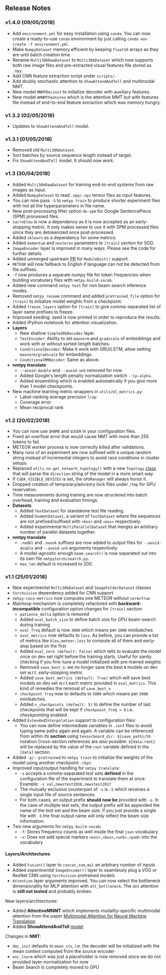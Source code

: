 ## Release Notes

### v1.4.0 (09/05/2018)
  - Add `environment.yml` for easy installation using `conda`. You can now
  create a ready-to-use `conda` environment by just calling `conda env create -f environment.yml`.
  - Make `NumpyDataset` memory efficient by keeping `float16` arrays as they are
  until batch creation time.
  - Rename `Multi30kRawDataset` to `Multi30kDataset` which now supports both
  raw image files and pre-extracted visual features file stored as `.npy`.
  - Add CNN feature extraction script under `scripts/`.
  - Add doubly stochastic attention to `ShowAttendAndTell` and multimodal NMT.
  - New model `MNMTDecinit` to initialize decoder with auxiliary features.
  - New model `AMNMTFeatures` which is the attentive MMT but with features file
  instead of end-to-end feature extraction which was memory hungry.

### v1.3.2 (02/05/2018)

  - Updates to `ShowAttendAndTell` model.

### v1.3.1 (01/05/2018)

  - Removed old `Multi30kDataset`.
  - Sort batches by source sequence length instead of target.
  - Fix `ShowAttendAndTell` model. It should now work.

### v1.3 (30/04/2018)

 - Added `Multi30kRawDataset` for training end-to-end systems from raw images as input.
 - Added `NumpyDataset` to read `.npy/.npz` tensor files as input features.
 - You can now pass `-S` to `nmtpy train` to produce shorter experiment files with not all the hyperparameters in file name.
 - New post-processing filter option `de-spm` for Google SentencePiece (SPM) processed files.
 - `sacrebleu` is now a dependency as it is now accepted as an early-stopping metric.
 It only makes sense to use it with SPM processed files since they are detokenized
 once post-processed.
 - Added `sklearn` as a dependency for some metrics.
 - Added `momentum` and `nesterov` parameters to `[train]` section for SGD.
 - `ImageEncoder` layer is improved in many ways. Please see the code for further details.
 - Added unmerged upstream [PR](https://github.com/pytorch/pytorch/pull/5297/files) for `ModuleDict()` support.
 - `METEOR` will now fallback to English if language can not be detected from file suffixes.
 - `-f` now produces a separate numpy file for token frequencies when building vocabulary files with `nmtpy-build-vocab`.
 - Added new command `nmtpy test` for non beam-search inference modes.
 - Removed `nmtpy resume` command and added `pretrained_file` option for `[train]` to initialize model weights from a checkpoint.
 - Added `freeze_layers` option for `[train]` to give comma-separated list of layer name prefixes to freeze.
 - Improved seeding: seed is now printed in order to reproduce the results.
 - Added IPython notebook for attention visualization.
 - **Layers**
   - New shallow `SimpleGRUDecoder` layer.
   - `TextEncoder`: Ability to set `maxnorm` and `gradscale` of embeddings and work with or without sorted-length batches.
   - `ConditionalDecoder`: Make it work with GRU/LSTM, allow setting `maxnorm/gradscale` for embeddings.
   - `ConditionalMMDecoder`: Same as above.
 - **nmtpy translate**
   - `--avoid-double` and `--avoid-unk` removed for now.
   - Added Google's length penalty normalization switch `--lp-alpha`.
   - Added ensembling which is enabled automatically if you give more than 1 model checkpoints.
 - New machine learning metric wrappers in `utils/ml_metrics.py`:
   - Label-ranking average precision `lrap`
   - Coverage error
   - Mean reciprocal rank

### v1.2 (20/02/2018)

 - You can now use `$HOME` and `$USER` in your configuration files.
 - Fixed an overflow error that would cause NMT with more than 255 tokens to fail.
 - METEOR worker process is now correctly killed after validations.
 - Many runs of an experiment are now suffixed with a unique random string instead of incremental integers to avoid race conditions in cluster setups.
 - Replaced `utils.nn.get_network_topology()` with a new `Topology` [class](nmtpytorch/utils/topology.py) that will parse the `direction` string of the model in a more smart way.
 - If `CUDA_VISIBLE_DEVICES` is set, the `GPUManager` will always honor it.
 - Dropped creation of temporary/advisory lock files under `/tmp` for GPU reservation.
 - Time measurements during training are now structered into batch overhead, training and evaluation timings.
 - **Datasets**
   - Added `TextDataset` for standalone text file reading.
   - Added `OneHotDataset`, a variant of `TextDataset` where the sequences are not prefixed/suffixed with `<bos>` and `<eos>` respectively.
   - Added experimental `MultiParallelDataset` that merges an arbitrary number of parallel datasets together.
 - **nmtpy translate**
   - `.nodbl` and `.nounk` suffixes are now added to output files for `--avoid-double` and `--avoid-unk` arguments respectively.
   - A model-agnostic enough `beam_search()` is now separated out into its own file `nmtpytorch/search.py`.
   - `max_len` default is increased to 200.

### v1.1 (25/01/2018)

 - New experimental `Multi30kDataset` and `ImageFolderDataset` classes
 - `torchvision` dependency added for CNN support
 - `nmtpy-coco-metrics` now computes one METEOR without `norm=True`
 - Mainloop mechanism is completely refactored with **backward-incompatible**
   configuration option changes for `[train]` section:
    - `patience_delta` option is removed
    - Added `eval_batch_size` to define batch size for GPU beam-search during training
    - `eval_freq` default is now `3000` which means per `3000` minibatches
    - `eval_metrics` now defaults to `loss`. As before, you can provide a list
      of metrics like `bleu,meteor,loss` to compute all of them and early-stop
      based on the first
    - Added `eval_zero (default: False)` which tells to evaluate the model
      once on dev set right before the training starts. Useful for sanity
      checking if you fine-tune a model initialized with pre-trained weights
    - Removed `save_best_n`: we no longer save the best `N` models on dev set
      w.r.t. early-stopping metric
    - Added `save_best_metrics (default: True)` which will save best models
      on dev set w.r.t each metric provided in `eval_metrics`. This kind of
      remedies the removal of `save_best_n`
    - `checkpoint_freq` now to defaults to `5000` which means per `5000`
      minibatches.
    - Added `n_checkpoints (default: 5)` to define the number of last
      checkpoints that will be kept if `checkpoint_freq > 0` i.e. checkpointing enabled
  - Added `ExtendedInterpolation` support to configuration files:
    - You can now define intermediate variables in `.conf` files to avoid
      typing same paths again and again. A variable can be referenced
      from within its **section** using `tensorboard_dir: ${save_path}/tb` notation
      Cross-section references are also possible: `${data:root}` will be replaced
      by the value of the `root` variable defined in the `[data]` section.
  - Added `-p/--pretrained` to `nmtpy train` to initialize the weights of
    the model using another checkpoint `.ckpt`.
  - Improved input/output handling for `nmtpy translate`:
    - `-s` accepts a comma-separated test sets **defined** in the configuration
      file of the experiment to translate them at once. Example: `-s val,newstest2016,newstest2017`
    - The mutually exclusive counterpart of `-s` is `-S` which receives a
      single input file of source sentences.
    - For both cases, an output prefix **should now be** provided with `-o`.
      In the case of multiple test sets, the output prefix will be appended
      the name of the test set and the beam size. If you just provide a single file with `-S`
      the final output name will only reflect the beam size information.
 - Two new arguments for `nmtpy-build-vocab`:
    - `-f`: Stores frequency counts as well inside the final `json` vocabulary
    - `-x`: Does not add special markers `<eos>,<bos>,<unk>,<pad>` into the vocabulary

#### Layers/Architectures

 - Added `Fusion()` layer to `concat,sum,mul` an arbitrary number of inputs
 - Added *experimental* `ImageEncoder()` layer to seamlessly plug a VGG or ResNet
   CNN using `torchvision` pretrained models
 - `Attention` layer arguments improved. You can now select the bottleneck
   dimensionality for MLP attention with `att_bottleneck`. The `dot`
   attention is **still not tested** and probably broken.

New layers/architectures:

 - Added **AttentiveMNMT** which implements modality-specific multimodal attention
   from the paper [Multimodal Attention for Neural Machine Translation](https://arxiv.org/abs/1609.03976)
 - Added **ShowAttendAndTell** [model](http://www.jmlr.org/proceedings/papers/v37/xuc15.pdf)

Changes in **NMT**:

  - `dec_init` defaults to `mean_ctx`, i.e. the decoder will be initialized
    with the mean context computed from the source encoder
  - `enc_lnorm` which was just a placeholder is now removed since we do not
    provided layer-normalization for now
  - Beam Search is completely moved to GPU
